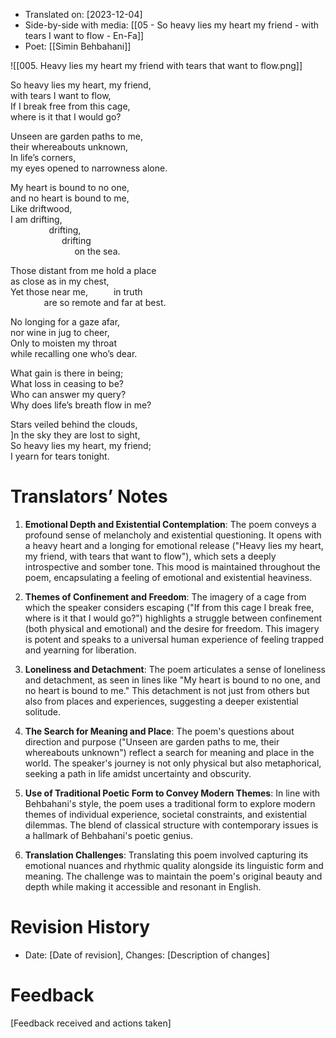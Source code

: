 
- Translated on: [2023-12-04]  
- Side-by-side with media: [[05 - So heavy lies my heart my friend - with tears I want to flow - En-Fa]]  
- Poet: [[Simin Behbahani]]    

![[005. Heavy lies my heart my friend with tears that want to flow.png]]

So heavy lies my heart, my friend,  
with tears I want to flow,  
If I break free from this cage,  
where is it that I would go?  

Unseen are garden paths to me,  
their whereabouts unknown,  
In life’s corners,  
my eyes opened to narrowness alone.  

My heart is bound to no one,  
and no heart is bound to me,  
Like driftwood,  
I am drifting,  
$\quad$ $\quad$ $\quad$ drifting,  
$\quad$ $\quad$ $\quad$ $\quad$ drifting  
$\quad$ $\quad$ $\quad$ $\quad$ $\quad$  on the sea.  

Those distant from me hold a place  
as close as in my chest,  
Yet those near me, 
$\quad$$\quad$ in truth  
$\quad$ $\quad$$\quad$are so remote and far at best.  

No longing for a gaze afar,  
nor wine in jug to cheer,  
Only to moisten my throat  
while recalling one who’s dear.  

What gain is there in being;  
What loss in ceasing to be?  
Who can answer my query?  
Why does life’s breath flow in me?  

Stars veiled behind the clouds,  
]n the sky they are lost to sight,  
So heavy lies my heart, my friend;  
I yearn for tears tonight.


# Translators’ Notes
1. **Emotional Depth and Existential Contemplation**: The poem conveys a profound sense of melancholy and existential questioning. It opens with a heavy heart and a longing for emotional release ("Heavy lies my heart, my friend, with tears that want to flow"), which sets a deeply introspective and somber tone. This mood is maintained throughout the poem, encapsulating a feeling of emotional and existential heaviness.
    
2. **Themes of Confinement and Freedom**: The imagery of a cage from which the speaker considers escaping ("If from this cage I break free, where is it that I would go?") highlights a struggle between confinement (both physical and emotional) and the desire for freedom. This imagery is potent and speaks to a universal human experience of feeling trapped and yearning for liberation.
    
3. **Loneliness and Detachment**: The poem articulates a sense of loneliness and detachment, as seen in lines like "My heart is bound to no one, and no heart is bound to me." This detachment is not just from others but also from places and experiences, suggesting a deeper existential solitude.
    
4. **The Search for Meaning and Place**: The poem's questions about direction and purpose ("Unseen are garden paths to me, their whereabouts unknown") reflect a search for meaning and place in the world. The speaker's journey is not only physical but also metaphorical, seeking a path in life amidst uncertainty and obscurity.
    
5. **Use of Traditional Poetic Form to Convey Modern Themes**: In line with Behbahani's style, the poem uses a traditional form to explore modern themes of individual experience, societal constraints, and existential dilemmas. The blend of classical structure with contemporary issues is a hallmark of Behbahani's poetic genius.
    
6. **Translation Challenges**: Translating this poem involved  capturing its emotional nuances and rhythmic quality alongside its linguistic form and meaning. The challenge was to maintain the poem's original beauty and depth while making it accessible and resonant in English.

# Revision History
- Date: [Date of revision], Changes: [Description of changes]

# Feedback
[Feedback received and actions taken]

